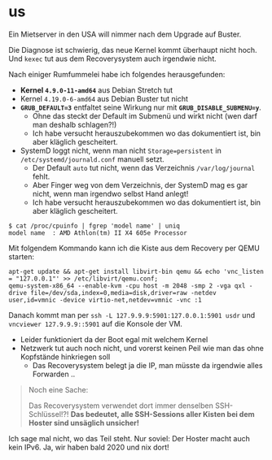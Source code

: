# us

Ein Mietserver in den USA will nimmer nach dem Upgrade auf Buster.

Die Diagnose ist schwierig, das neue Kernel kommt überhaupt nicht hoch.
Und `kexec` tut aus dem Recoverysystem auch irgendwie nicht.

Nach einiger Rumfummelei habe ich folgendes herausgefunden:

- **Kernel `4.9.0-11-amd64`** aus Debian Stretch tut
- Kernel `4.19.0-6-amd64` aus Debian Buster tut nicht
- **`GRUB_DEFAULT=3`** entfaltet seine Wirkung nur mit **`GRUB_DISABLE_SUBMENU=y`**.
  - Ohne das steckt der Default im Submenü und wirkt nicht (wen darf man deshalb schlagen?!)
  - Ich habe versucht herauszubekommen wo das dokumentiert ist, bin aber kläglich gescheitert.
- SystemD loggt nicht, wenn man nicht `Storage=persistent` in `/etc/systemd/journald.conf` manuell setzt.
  - Der Default `auto` tut nicht, wenn das Verzeichnis `/var/log/journal` fehlt.
  - Aber Finger weg von dem Verzeichnis, der SystemD mag es gar nicht, wenn man irgendwo selbst Hand anlegt!
  - Ich habe versucht herauszubekommen wo das dokumentiert ist, bin aber kläglich gescheitert.

```
$ cat /proc/cpuinfo | fgrep 'model name' | uniq
model name	: AMD Athlon(tm) II X4 605e Processor
```

Mit folgendem Kommando kann ich die Kiste aus dem Recovery per QEMU starten:

```
apt-get update && apt-get install libvirt-bin qemu && echo 'vnc_listen = "127.0.0.1"' >> /etc/libvirt/qemu.conf;
qemu-system-x86_64 --enable-kvm -cpu host -m 2048 -smp 2 -vga qxl -drive file=/dev/sda,index=0,media=disk,driver=raw -netdev user,id=vmnic -device virtio-net,netdev=vmnic -vnc :1
```

Danach kommt man per `ssh -L 127.9.9.9:5901:127.0.0.1:5901 usdr` und `vncviewer 127.9.9.9::5901` auf die Konsole der VM.

- Leider funktioniert da der Boot egal mit welchem Kernel
- Netzwerk tut auch noch nicht, und vorerst keinen Peil wie man das ohne Kopfstände hinkriegen soll
  - Das Recoverysystem belegt ja die IP, man müsste da irgendwie alles Forwarden ..

> Noch eine Sache:
>
> Das Recoverysystem verwendet dort immer denselben SSH-Schlüssel!?!
> **Das bedeutet, alle SSH-Sessions aller Kisten bei dem Hoster sind unsäglich unsicher!**

Ich sage mal nicht, wo das Teil steht.  Nur soviel:  Der Hoster macht auch kein IPv6.  Ja, wir haben bald 2020 und nix dort!
